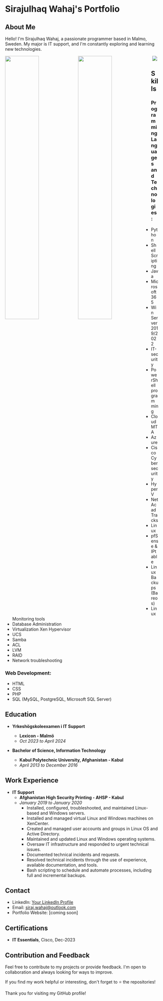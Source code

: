 # Sirajulhaq Wahaj's Portfolio

## About Me

Hello! I'm Sirajulhaq Wahaj, a passionate programmer based in Malmo, Sweden. My major is IT support, and I'm constantly exploring and learning new technologies.

<img align="left" width=47% hight=20px  src="https://github-readme-stats.vercel.app/api?username=sirajwahaj&show_icons=true&theme=transparent"/>
<img align="left" width=47%  hight=20px src="https://github-readme-stats.vercel.app/api/top-langs/?username=sirajwahaj&layout=compact&show_icons=true&theme=transparent"/>

<p align="center">
  <a href="https://skillicons.dev">
    <img src="https://skillicons.dev/icons?i=git,docker,vim,bash,flask,html,laravel,linux,mysql,php,postgres,postman,powershell,py,pandas,java,azure,kubernetes,githubactions,prometheus,jenkins,grafana,github,figma,discord,gitlab,linkedin" />
  </a>
</p>

## Skills

### Programming Languages and Technologies:

- Python
- Shell Scripting
- Java
- Microsoft 365
- Win Server 2019/2022
- IT-security
- PowerShell programming
- Cloud MTA
- Azure
- Cisco Cybersecurity
- Hyper V
- NetAcad Tracks
- Linux
- pfSense & IPtable
- Linux Backups (Bareos)
- Linux Monitoring tools
- Database Administration
- Virtualization Xen Hypervisor
- UCS
- Samba
- ACL
- LVM
- RAID
- Network troubleshooting

### Web Development:

- HTML
- CSS
- PHP
- SQL (MySQL, PostgreSQL, Microsoft SQL Server)

## Education

- **Yrkeshögskoleexamen i IT Support**
  - **Lexicon - Malmö**
  - *Oct 2023 to April 2024*

- **Bachelor of Science, Information Technology**
  - **Kabul Polytechnic University, Afghanistan - Kabul**
  - *April 2013 to December 2016*

## Work Experience

- **IT Support**
  - **Afghanistan High Security Printing - AHSP - Kabul**
  - *January 2019 to January 2020*
    - Installed, configured, troubleshooted, and maintained Linux-based and Windows servers.
    - Installed and managed virtual Linux and Windows machines on XenCenter.
    - Created and managed user accounts and groups in Linux OS and Active Directory.
    - Maintained and updated Linux and Windows operating systems.
    - Oversaw IT infrastructure and responded to urgent technical issues.
    - Documented technical incidents and requests.
    - Resolved technical incidents through the use of experience, available documentation, and tools.
    - Bash scripting to schedule and automate processes, including full and incremental backups.

## Contact

- LinkedIn: [Your LinkedIn Profile](https://www.linkedin.com/in/sirajwahaj/)
- Email: siraj.wahaj@outlook.com
- Portfolio Website: [coming soon]

## Certifications

- **IT Essentials**, Cisco, Dec-2023

## Contribution and Feedback

Feel free to contribute to my projects or provide feedback. I'm open to collaboration and always looking for ways to improve.

If you find my work helpful or interesting, don't forget to ⭐️ the repositories!

Thank you for visiting my GitHub profile!
